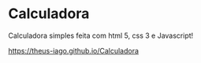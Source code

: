 # Calculadora
Calculadora simples feita com html 5, css 3 e Javascript!

https://theus-iago.github.io/Calculadora 
